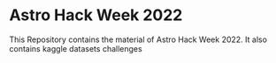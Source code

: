 # Astro Hack Week 2022

This Repository contains the material of Astro Hack Week 2022.
It also contains kaggle datasets challenges
